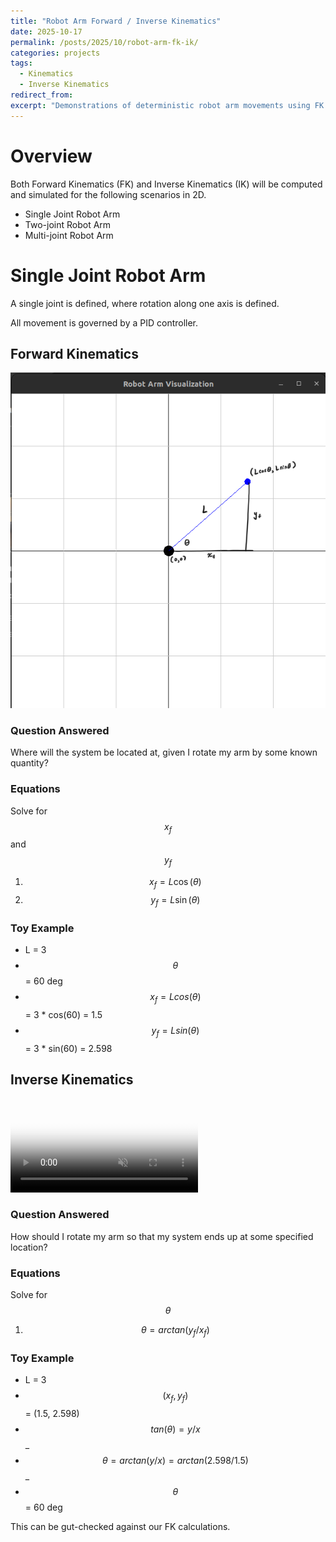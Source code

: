 ```yaml
---
title: "Robot Arm Forward / Inverse Kinematics"
date: 2025-10-17
permalink: /posts/2025/10/robot-arm-fk-ik/
categories: projects
tags:
  - Kinematics
  - Inverse Kinematics
redirect_from:
excerpt: "Demonstrations of deterministic robot arm movements using FK / IK"
---
```


# Overview

Both Forward Kinematics (FK) and Inverse Kinematics (IK) will be computed and simulated for the following scenarios in 2D.
- Single Joint Robot Arm 
- Two-joint Robot Arm 
- Multi-joint Robot Arm

# Single Joint Robot Arm

A single joint is defined, where rotation along one axis is defined. 

All movement is governed by a PID controller. 

## Forward Kinematics

![Robot Arm Forward Kinematics](/post_data/robot-arm-fk-ik/single-arm-fk.png)

### Question Answered
Where will the system be located at, given I rotate my arm by some known quantity?

### Equations
Solve for $$x_f$$ and $$y_f$$
1. $$x_f = L \cos(\theta)$$  
2. $$y_f = L \sin(\theta)$$  

### Toy Example
- L = 3
- $$\theta$$ = 60 deg
- $$x_f = Lcos(\theta)$$ = 3 * cos(60) = 1.5
- $$y_f = Lsin(\theta)$$ = 3 * sin(60) = 2.598

## Inverse Kinematics

<video muted playsinline loop preload="none" poster="/post_data/robot-arm-fk-ik/single-arm-ik.png" data-src="/post_data/robot-arm-fk-ik/single-arm-ik.mp4"></video>

<script>
  const v = document.querySelector('video[data-src]');
  const io = new IntersectionObserver((entries) => {
    entries.forEach(entry => {
      if (entry.isIntersecting) {
        if (!v.src) v.src = v.dataset.src;            // start loading
        v.play().catch(()=>{});                       // play if allowed
      } else {
        v.pause();
      }
    });
  }, {threshold: 0.5});
  io.observe(v);
</script>

### Question Answered
How should I rotate my arm so that my system ends up at some specified location?

### Equations
Solve for $$\theta$$
1. $$\theta = arctan(y_f/x_f)$$

### Toy Example
- L = 3
- $$(x_f, y_f)$$ = (1.5, 2.598)
- $$tan(\theta) = y/x$$ _
- $$\theta = arctan(y/x) = arctan(2.598/1.5)$$ _
- $$\theta$$ = 60 deg

This can be gut-checked against our FK calculations.